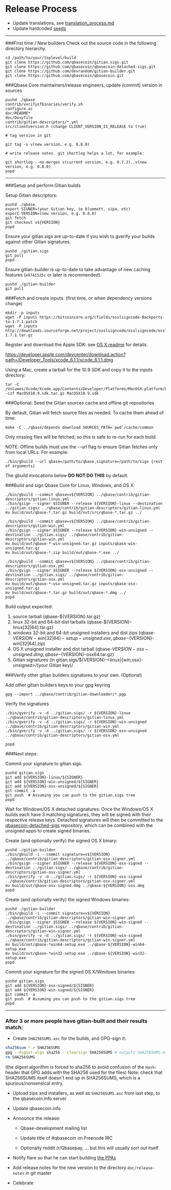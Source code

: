 Release Process
====================

* Update translations, see [translation_process.md](https://github.com/qbasecoin/qbase/blob/master/doc/translation_process.md#syncing-with-transifex)
* Update hardcoded [seeds](/contrib/seeds)

* * *

###First time / New builders
Check out the source code in the following directory hierarchy.

	cd /path/to/your/toplevel/build
	git clone https://github.com/qbasecoin/gitian.sigs.git
	git clone https://github.com/qbasecoin/qbasecoin-detached-sigs.git
	git clone https://github.com/devrandom/gitian-builder.git
	git clone https://github.com/qbasecoin/qbasecoin.git

###Qbase Core maintainers/release engineers, update (commit) version in sources

	pushd ./qbase
	contrib/verifysfbinaries/verify.sh
	configure.ac
	doc/README*
	doc/Doxyfile
	contrib/gitian-descriptors/*.yml
	src/clientversion.h (change CLIENT_VERSION_IS_RELEASE to true)

	# tag version in git

	git tag -s v(new version, e.g. 0.8.0)

	# write release notes. git shortlog helps a lot, for example:

	git shortlog --no-merges v(current version, e.g. 0.7.2)..v(new version, e.g. 0.8.0)
	popd

* * *

###Setup and perform Gitian builds

 Setup Gitian descriptors:

	pushd ./qbase
	export SIGNER=(your Gitian key, ie bluematt, sipa, etc)
	export VERSION=(new version, e.g. 0.8.0)
	git fetch
	git checkout v${VERSION}
	popd

  Ensure your gitian.sigs are up-to-date if you wish to gverify your builds against other Gitian signatures.

	pushd ./gitian.sigs
	git pull
	popd

  Ensure gitian-builder is up-to-date to take advantage of new caching features (`e9741525c` or later is recommended).

	pushd ./gitian-builder
	git pull

###Fetch and create inputs: (first time, or when dependency versions change)

	mkdir -p inputs
	wget -P inputs https://bitcoincore.org/cfields/osslsigncode-Backports-to-1.7.1.patch
	wget -P inputs http://downloads.sourceforge.net/project/osslsigncode/osslsigncode/osslsigncode-1.7.1.tar.gz

 Register and download the Apple SDK: see [OS X readme](README_osx.txt) for details.

 https://developer.apple.com/devcenter/download.action?path=/Developer_Tools/xcode_6.1.1/xcode_6.1.1.dmg

 Using a Mac, create a tarball for the 10.9 SDK and copy it to the inputs directory:

	tar -C /Volumes/Xcode/Xcode.app/Contents/Developer/Platforms/MacOSX.platform/Developer/SDKs/ -czf MacOSX10.9.sdk.tar.gz MacOSX10.9.sdk

###Optional: Seed the Gitian sources cache and offline git repositories

By default, Gitian will fetch source files as needed. To cache them ahead of time:

	make -C ../qbase/depends download SOURCES_PATH=`pwd`/cache/common

Only missing files will be fetched, so this is safe to re-run for each build.

NOTE: Offline builds must use the --url flag to ensure Gitian fetches only from local URLs. For example:
```
./bin/gbuild --url qbase=/path/to/qbase,signature=/path/to/sigs {rest of arguments}
```
The gbuild invocations below <b>DO NOT DO THIS</b> by default.

###Build and sign Qbase Core for Linux, Windows, and OS X:

	./bin/gbuild --commit qbase=v${VERSION} ../qbase/contrib/gitian-descriptors/gitian-linux.yml
	./bin/gsign --signer $SIGNER --release ${VERSION}-linux --destination ../gitian.sigs/ ../qbase/contrib/gitian-descriptors/gitian-linux.yml
	mv build/out/qbase-*.tar.gz build/out/src/qbase-*.tar.gz ../

	./bin/gbuild --commit qbase=v${VERSION} ../qbase/contrib/gitian-descriptors/gitian-win.yml
	./bin/gsign --signer $SIGNER --release ${VERSION}-win-unsigned --destination ../gitian.sigs/ ../qbase/contrib/gitian-descriptors/gitian-win.yml
	mv build/out/qbase-*-win-unsigned.tar.gz inputs/qbase-win-unsigned.tar.gz
	mv build/out/qbase-*.zip build/out/qbase-*.exe ../

	./bin/gbuild --commit qbase=v${VERSION} ../qbase/contrib/gitian-descriptors/gitian-osx.yml
	./bin/gsign --signer $SIGNER --release ${VERSION}-osx-unsigned --destination ../gitian.sigs/ ../qbase/contrib/gitian-descriptors/gitian-osx.yml
	mv build/out/qbase-*-osx-unsigned.tar.gz inputs/qbase-osx-unsigned.tar.gz
	mv build/out/qbase-*.tar.gz build/out/qbase-*.dmg ../
	popd

  Build output expected:

  1. source tarball (qbase-${VERSION}.tar.gz)
  2. linux 32-bit and 64-bit dist tarballs (qbase-${VERSION}-linux[32|64].tar.gz)
  3. windows 32-bit and 64-bit unsigned installers and dist zips (qbase-${VERSION}-win[32|64]-setup-unsigned.exe, qbase-${VERSION}-win[32|64].zip)
  4. OS X unsigned installer and dist tarball (qbase-${VERSION}-osx-unsigned.dmg, qbase-${VERSION}-osx64.tar.gz)
  5. Gitian signatures (in gitian.sigs/${VERSION}-<linux|{win,osx}-unsigned>/(your Gitian key)/

###Verify other gitian builders signatures to your own. (Optional)

  Add other gitian builders keys to your gpg keyring

	gpg --import ../qbase/contrib/gitian-downloader/*.pgp

  Verify the signatures

	./bin/gverify -v -d ../gitian.sigs/ -r ${VERSION}-linux ../qbase/contrib/gitian-descriptors/gitian-linux.yml
	./bin/gverify -v -d ../gitian.sigs/ -r ${VERSION}-win-unsigned ../qbase/contrib/gitian-descriptors/gitian-win.yml
	./bin/gverify -v -d ../gitian.sigs/ -r ${VERSION}-osx-unsigned ../qbase/contrib/gitian-descriptors/gitian-osx.yml

	popd

###Next steps:

Commit your signature to gitian.sigs:

	pushd gitian.sigs
	git add ${VERSION}-linux/${SIGNER}
	git add ${VERSION}-win-unsigned/${SIGNER}
	git add ${VERSION}-osx-unsigned/${SIGNER}
	git commit -a
	git push  # Assuming you can push to the gitian.sigs tree
	popd

  Wait for Windows/OS X detached signatures:
	Once the Windows/OS X builds each have 3 matching signatures, they will be signed with their respective release keys.
	Detached signatures will then be committed to the [qbasecoin-detached-sigs](https://github.com/qbasecoin/qbasecoin-detached-sigs) repository, which can be combined with the unsigned apps to create signed binaries.

  Create (and optionally verify) the signed OS X binary:

	pushd ./gitian-builder
	./bin/gbuild -i --commit signature=v${VERSION} ../qbase/contrib/gitian-descriptors/gitian-osx-signer.yml
	./bin/gsign --signer $SIGNER --release ${VERSION}-osx-signed --destination ../gitian.sigs/ ../qbase/contrib/gitian-descriptors/gitian-osx-signer.yml
	./bin/gverify -v -d ../gitian.sigs/ -r ${VERSION}-osx-signed ../qbase/contrib/gitian-descriptors/gitian-osx-signer.yml
	mv build/out/qbase-osx-signed.dmg ../qbase-${VERSION}-osx.dmg
	popd

  Create (and optionally verify) the signed Windows binaries:

	pushd ./gitian-builder
	./bin/gbuild -i --commit signature=v${VERSION} ../qbase/contrib/gitian-descriptors/gitian-win-signer.yml
	./bin/gsign --signer $SIGNER --release ${VERSION}-win-signed --destination ../gitian.sigs/ ../qbase/contrib/gitian-descriptors/gitian-win-signer.yml
	./bin/gverify -v -d ../gitian.sigs/ -r ${VERSION}-win-signed ../qbase/contrib/gitian-descriptors/gitian-win-signer.yml
	mv build/out/qbase-*win64-setup.exe ../qbase-${VERSION}-win64-setup.exe
	mv build/out/qbase-*win32-setup.exe ../qbase-${VERSION}-win32-setup.exe
	popd

Commit your signature for the signed OS X/Windows binaries:

	pushd gitian.sigs
	git add ${VERSION}-osx-signed/${SIGNER}
	git add ${VERSION}-win-signed/${SIGNER}
	git commit -a
	git push  # Assuming you can push to the gitian.sigs tree
	popd

-------------------------------------------------------------------------

### After 3 or more people have gitian-built and their results match:

- Create `SHA256SUMS.asc` for the builds, and GPG-sign it:
```bash
sha256sum * > SHA256SUMS
gpg --digest-algo sha256 --clearsign SHA256SUMS # outputs SHA256SUMS.asc
rm SHA256SUMS
```
(the digest algorithm is forced to sha256 to avoid confusion of the `Hash:` header that GPG adds with the SHA256 used for the files)
Note: check that SHA256SUMS itself doesn't end up in SHA256SUMS, which is a spurious/nonsensical entry.

- Upload zips and installers, as well as `SHA256SUMS.asc` from last step, to the qbasecoin.info server

- Update qbasecoin.info

- Announce the release:
  - Qbase-development mailing list

  - Update title of #qbasecoin on Freenode IRC

  - Optionally reddit /r/Qbasepay, ... but this will usually sort out itself

- Notify flare so that he can start building [the PPAs](https://launchpad.net/~qbasecoin.info/+archive/ubuntu/qbase)

- Add release notes for the new version to the directory `doc/release-notes` in git master

- Celebrate
